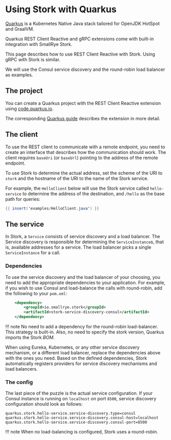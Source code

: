 # Using Stork with Quarkus

[Quarkus](https://quarkus.io) is a Kubernetes Native Java stack tailored for OpenJDK HotSpot and GraalVM.

Quarkus REST Client Reactive and gRPC extensions come with built-in integration with SmallRye Stork.

This page describes how to use REST Client Reactive with Stork. Using gRPC with Stork is similar.

We will use the Consul service discovery and the round-robin load balancer as examples.

## The project

You can create a Quarkus project with the REST Client Reactive extension using [code.quarkus.io](https://code.quarkus.io).

The corresponding [Quarkus guide](https://quarkus.io/guides/rest-client-reactive) describes the extension in more detail.

## The client

To use the REST client to communicate with a remote endpoint, you need to create an interface that describes how the communication should work.
The client requires `baseUri` (or `baseUrl`) pointing to the address of the remote endpoint.

To use Stork to determine the actual address, set the scheme of the URI to `stork` and the hostname of the URI to the name of the Stork service.


For example, the `HelloClient` below will use the Stork service called `hello-service` to determine the address of the destination, and `/hello` as the base path for queries:
```java linenums="1"
{{ insert('examples/HelloClient.java') }}
```

## The service
In Stork, a `Service` consists of service discovery and a load balancer. 
The Service discovery is responsible for determining the `ServiceInstance`s, that is, available addresses for a service. 
The load balancer picks a single `ServiceInstance` for a call.

### Dependencies
To use the service discovery and the load balancer of your choosing, you need to add the appropriate dependencies to your application. 
For example, if you wish to use Consul and load-balance the calls with round-robin, add the following to your `pom.xml`:

```xml
    <dependency>
        <groupId>io.smallrye.stork</groupId>
        <artifactId>stork-service-discovery-consul</artifactId>
    </dependency>
```

!!! note
    No need to add a dependency for the round-robin load-balancer. This strategy is built-in.
    Also, no need to specify the stork version, Quarkus imports the Stork _BOM_.


When using Eureka, Kubernetes, or any other service discovery mechanism, or a different load balancer, replace the dependencies above with the ones you need.
Based on the defined dependencies, Stork automatically registers providers for service discovery mechanisms and load balancers.

### The config
The last piece of the puzzle is the actual service configuration. 
If your Consul instance is running on `localhost` on port `8500`, service discovery configuration should look as follows:

```properties
quarkus.stork.hello-service.service-discovery.type=consul
quarkus.stork.hello-service.service-discovery.consul-host=localhost
quarkus.stork.hello-service.service-discovery.consul-port=8500
```

!!! note
    When no load-balancing is configured, Stork uses a round-robin.

